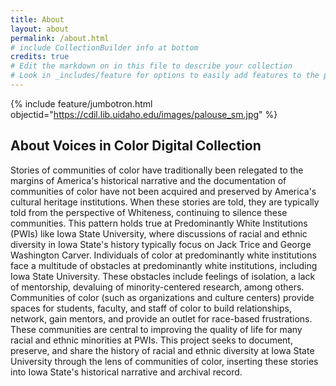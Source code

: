 ```yaml
---
title: About
layout: about
permalink: /about.html
# include CollectionBuilder info at bottom
credits: true
# Edit the markdown on in this file to describe your collection
# Look in _includes/feature for options to easily add features to the page
---
```


{% include feature/jumbotron.html objectid="https://cdil.lib.uidaho.edu/images/palouse_sm.jpg" %} 


## About Voices in Color Digital Collection

Stories of communities of color have traditionally been relegated to the margins of America's historical narrative and the documentation of communities of color have not been acquired and preserved by America's cultural heritage institutions. When these stories are told, they are typically told from the perspective of Whiteness, continuing to silence these communities. This pattern holds true at Predominantly White Institutions (PWIs) like Iowa State University, where discussions of racial and ethnic diversity in Iowa State's history typically focus on Jack Trice and George Washington Carver. Individuals of color at predominantly white institutions face a multitude of obstacles at predominantly white institutions, including Iowa State University. These obstacles include feelings of isolation, a lack of mentorship, devaluing of minority-centered research, among others. Communities of color (such as organizations and culture centers) provide spaces for students, faculty, and staff of color to build relationships, network, gain mentors, and provide an outlet for race-based frustrations. These communities are central to improving the quality of life for many racial and ethnic minorities at PWIs. This project seeks to document, preserve, and share the history of racial and ethnic diversity at Iowa State University through the lens of communities of color, inserting these stories into Iowa State's historical narrative and archival record. 
